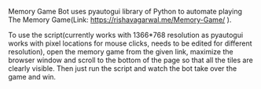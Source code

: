 Memory Game Bot uses pyautogui library of Python to automate playing The Memory Game(Link: https://rishavagarwal.me/Memory-Game/ ).

To use the script(currently works with 1366*768 resolution as pyautogui works with pixel locations for mouse clicks, needs to be edited for different resolution), open the memory game from the given link, maximize the browser window and scroll to the bottom of the page so that all the tiles are clearly visible. Then just run the script and watch the bot take over the game and win.
